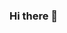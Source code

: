 ### Hi there 👋

<!--
**mrSHAGGYboy/mrSHAGGYboy** is a ✨ _special_ ✨ repository because its `README.md` (this file) appears on your GitHub profile.

Here are some ideas to get you started:

- 🔭 I’m currently working on SL MEADIA TECH !
- 🌱 I’m currently learning python !
- 🤔 I’m like to help others !
- 💬 Ask me about anything I like help !
- 📫 How to reach me: Telegram username - @mrSHAGGYboy !
- ⚡ Fun fact and still student !
-->
